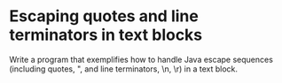 # Escaping quotes and line terminators in text blocks
Write a program that exemplifies how to handle Java escape sequences (including quotes, \", and line terminators, \n, \r) in a text block.